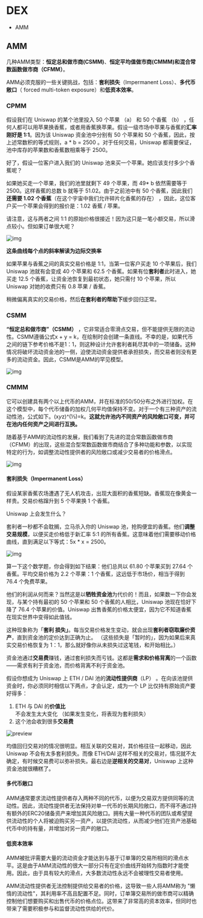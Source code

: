 # DEX

- AMM



## AMM

几种AMM类型：**恒定总和做市商(CSMM)**、**恒定平均值做市商(CMMM)**和**混合常数函数做市商（CFMM）**。

AMM必须克服的一些关键挑战，包括：**套利损失**（Impermanent Loss）、**多代币敞口**（ forced multi-token exposure）和**低资本效率**。

### CPMM

假设我们在 Uniswap 的某个池里投入 50 个苹果 （a） 和 50 个香蕉 （b） ，任何人都可以用苹果换香蕉，或者用香蕉换苹果。假设一级市场中苹果与香蕉的**汇率刚好是 1:1**。因为该 Uniswap 资金池中分别有 50 个苹果和 50 个香蕉，因此，按上述常数积的等式规则，a * b = 2500 。对于任何交易，Uniswap 都需要保证，池中库存的苹果数和香蕉数相乘等于 2500。

好了，假设一位客户进入我们的 Uniswap 池来买一个苹果。她应该支付多少个香蕉呢？

如果她买走一个苹果，我们的池里就剩下 49 个苹果，而 49* b 依然需要等于 2500。这样香蕉的总数 b 就等于 51.02。由于之前池中有 50 个香蕉，因此我们**还需要 1.02 个香蕉**（在这个宇宙中我们允许碎片化香蕉的存在） ，因此，这位客户买一个苹果会得到的报价是：1.02 香蕉 / 苹果。

请注意，这与两者之间 1:1 的原始价格很接近！因为这只是一笔小额交易，所以滑点较小。但如果订单很大呢？

![img](https://pic4.zhimg.com/50/v2-d2f1785429ebe01c4ac566bae1d034d9_hd.webp?source=1940ef5c)

**这条曲线每个点的斜率解读为边际交换率**

如果苹果与香蕉之间的真实交易价格是 1:1，当第一位客户买走 10 个苹果后，我们 Uniswap 池就有会变成 40 个苹果和 62.5 个香蕉。如果有位**套利者**此时进入，她买走 12.5 个香蕉，让资金池恢复到最初状态，她只需付 10 个苹果，所以 Uniswap 对她的收费只有 0.8 苹果 / 香蕉。

稍微偏离真实的交易价格，然后**在套利者的帮助下**缓步回归正常。

### CSMM

**“恒定总和做市商”（CSMM）** ，它非常适合零滑点交易，但不能提供无限的流动性。CSMM遵循公式x + y = k，在绘制时会创建一条直线。不幸的是，如果代币之间的链下参考价格不是1：1，则这种设计允许套利者耗尽其中的一项储备。这种情况将破坏流动资金池的一侧，迫使流动资金提供者承担损失，而交易者则没有更多的流动资金。因此，CSMM是AMM的罕见模型。

![img](https://pic4.zhimg.com/80/v2-55ad1cdf02d237fb635e575a48562bc4_720w.jpg?source=1940ef5c)

### CMMM

它可以创建具有两个以上代币的AMM，并在标准的50/50分布之外进行加权。在这个模型中，每个代币储备的加权几何平均值保持不变。对于一个有三种资产的流动性池，公式如下。(x*y*z)^(⅓)=k。**这就允许池内不同资产的风险敞口可变，并可在池内任何资产之间进行互换。**

随着基于AMM的流动性的发展，我们看到了先进的混合常数函数做市商（CFMM）的出现，这些混合型常数函数做市商结合了多种功能和参数，以实现特定的行为，如调整流动性提供者的风险敞口或减少交易者的价格滑点。

![img](https://pic4.zhimg.com/80/v2-e1cc4262ab15c071352ac96b368df09f_720w.jpg?source=1940ef5c)

#### 套利损失（Impermanent Loss）

假设某家香蕉农场遭遇了无人机攻击，出现大面积的香蕉短缺。香蕉现在像黄金一样贵。交易价格蹿升到 5 个苹果换 1 个香蕉。

Uniswap 上会发生什么？

套利者一秒都不会耽搁，立马杀入你的 Uniswap 池，抢购便宜的香蕉。他们**调整交易规模**，以便买走价格低于新汇率 5:1 的所有香蕉。这意味着他们需要移动价格曲线，直到满足以下等式：5x * x = 2500。

![img](https://pic1.zhimg.com/50/v2-ae73a3f9cb50024a637c4e8945d00cdb_hd.webp?source=1940ef5c)

算一下这个数学题，你会得到如下结果：他们总共以 61.80 个苹果买到 27.64 个香蕉。平均交易价格为 2.2 个苹果：1 个香蕉，这远低于市场价，相当于得到 76.4 个免费苹果。

他们的利润从何而来？当然这是以**牺牲资金池**为代价的！而且，如果数一下你会发现，与某个持有最初的 50 个苹果和 50 个香蕉的人相比，Uniswap 池现在恰好下降了 76.4 个苹果的价值。Uniswap 出售香蕉的价格太便宜，因为它不知道香蕉在现实世界中变得如此值钱。

这种现象称为「**套利 损失」**。每当交易价格发生变动，就会出现**套利者窃取廉价资产**，直到资金池的定价达到正确为止。 （这些损失是「暂时的」，因为如果后来真实交易价格恢复为 1：1，那么就好像你从未损失过这笔钱，和开始相比。）

资金池通过**交易费**赚钱，通过套利损失而亏钱。这都是**需求和价格背离**的一个函数——需求有利于资金池，而价格背离不利于资金池。

假设你想成为 Uniswap 上 ETH / DAI 池的**流动性提供商**（LP） 。在向该池提供资金时，你必须同时相信以下两点，才会认定，成为一个 LP 比仅持有原始资产要好得多：

1. ETH 与 DAI 的**价值比**不会发生太大变化 （如果发生变化，将表现为套利损失）
2. 这个池会收到很多**交易费**

![preview](https://pic2.zhimg.com/v2-90968d6d2f8f992a93a59846ec9e8470_r.jpg?source=1940ef5c)

均值回归交易对的情况很明显。相互关联的交易对，其价格往往一起移动，因此 Uniswap 不会有太多套利损失。而像 ETH/DAI 这样不相关的交易对，情况就不太确定，有时候交易费可以弥补损失。最右边是**逆相关的交易对**，Uniswap 上这种资金池就很糟糕了。

#### 多代币敞口

AMM通常要求流动性提供者存入两种不同的代币，以便为交易双方提供同等的流动性。因此，流动性提供者无法保持对单一代币的长期风险敞口，而不得不通过持有额外的ERC20储备资产来增加其风险敞口。拥有大量一种代币的团队或希望提供流动性的个人将被迫购买另一资产，以提供流动性，从而减少他们在资产池基础代币中的持有量，并增加对另一资产的敞口。

#### 低资本效率

AMM被批评需要大量的流动资金才能达到与基于订单簿的交易所相同的滑点水平。这是由于AMM流动性的很大一部分只有在定价曲线开始转为指数时才能使用。因此，由于具有较大的滑点，大多数流动性永远不会被理性交易者使用。

AMM流动性提供者无法控制提供给交易者的价格，这导致一些人将AMM称为 "懒惰的流动性"，其利用率不高且配置不足。同时，订单簿交易所的做市商可以精确控制他们想要购买和出售代币的价格点位。这带来了非常高的资本效率，但同时也带来了需要积极参与和监督流动性供给的代价。